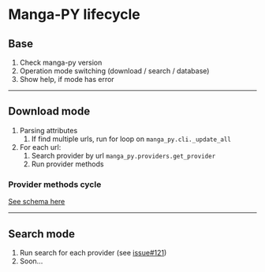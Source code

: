 
# Manga-PY lifecycle

## Base

1) Check manga-py version
1) Operation mode switching (download / search / database)
1) Show help, if mode has error

---

## Download mode

1) Parsing attributes
    1) If find multiple urls, run for loop on
    `manga_py.cli._update_all`
1) For each url:
    1) Search provider by url
    `manga_py.providers.get_provider`
    1) Run provider methods


### Provider methods cycle
 <a href="https://drive.google.com/file/d/1nDThJJo2x6n7kpWfH3pYPaJ_fH1h9Zt4/view?usp=sharing">See schema here</a>


---


## Search mode

1) Run search for each provider (see <a href="https://github.com/yuru-yuri/manga-dl/issues/121">issue#121</a>)
1) Soon...
